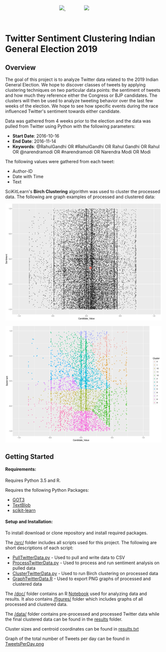<br>
<p align="center">
	<a href="#">
		<img src="https://cdn.svgporn.com/logos/twitter.svg" width="175"  /> 	
		<img src="https://akm-img-a-in.tosshub.com/indiatoday/images/story/201904/bjp_congress_twitter_election_commission_social_media_0.jpeg?VcSxl6yf8NfkDjc_zSP31XsJKr_0cbn0&size=770:433g" width="300" hspace="60" />
	</a>
</p>
<br>

# Twitter Sentiment Clustering Indian General Election 2019

## Overview
The goal of this project is to analyze Twitter data related to the 2019 Indian General Election.
We hope to discover classes of tweets by applying clustering techniques on two particular data points: the
sentiment of tweets and how much they reference either the Congress or BJP
candidates. The clusters will then be used to analyze
tweeting behavior over the last few weeks of the election. We hope to see how
specific events during the race influenced Twitter's sentiment towards either candidate.

Data was gathered from 4 weeks prior to the election and the data was pulled from Twitter using Python with the following parameters:

- **Start Date**: 2016-10-16
- **End Date**: 2016-11-14
- **Keywords**: @RahulGandhi OR #RahulGandhi OR Rahul Gandhi OR Rahul OR @narendramodi OR #narendramodi OR Narendra Modi OR Modi

The following values were gathered from each tweet:

- Author-ID
- Date with Time
- Text

SciKitLearn's **Birch Clustering** algorithm was used to cluster the processed data.
The following are graph examples of processed and clustered data:

![Processed Data Graph Example](doc/figures/processed_Twitter_Modi_Gandhi_2019-04-11.png)

![Clustered Data Graph Example](doc/figures/clustered_processed_Twitter_Modi_Gandhi_2019-04-11.png)


## Getting Started

#### Requirements:

Requires Python 3.5 and R.

Requires the following Python Packages:

- [GOT3](https://github.com/Jefferson-Henrique/GetOldTweets-python)
- [TextBlob](https://pypi.python.org/pypi/textblob)
- [scikit-learn](https://pypi.python.org/pypi/scikit-learn/0.18.1)

#### Setup and Installation:

To install download or clone repository and install required packages.

The [/src/](src) folder includes all scripts used for this project. The following
are short descriptions of each script:

- [PullTwitterData.py](src/PullTwitterData.py) - Used to pull and write data to CSV
- [ProcessTwitterData.py](src/ProcessTwitterData.py) - Used to process and run sentiment analysis on pulled data
- [ClusterTwitterData.py](src/ClusterTwitterData.py) - Used to run Birch clustering on processed data
- [GraphTwitterData.R](src/GraphTwitterData.R) - Used to export PNG graphs of processed and clustered data

The [/doc/](doc) folder contains an R [Notebook](doc/Notebook.Rmd) used for analyzing
data and results. It also contains [/figures/](doc/figures) folder which includes graphs of all processed and
clustered data.

The [/data/](data) folder contains pre-processed and processed Twitter data while the
final clustered data can be found in the [results](/results/) folder.

Cluster sizes and centroid coordinates can be found in
[results.txt](results/results.txt)

Graph of the total number of Tweets per day can be found in [TweetsPerDay.png](results/TweetsPerDay.png)
